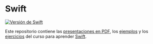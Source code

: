 # Swift

[![Versión de Swift](https://img.shields.io/badge/swift-4-darkorange.svg)](https://developer.apple.com/swift/)

Este repositorio contiene las [presentaciones en PDF](./01_presentaciones/), los [ejemplos](./02_ejemplos/) y los [ejercicios](./03_ejercicios/) del curso para aprender [Swift](https://developer.apple.com/swift/).
